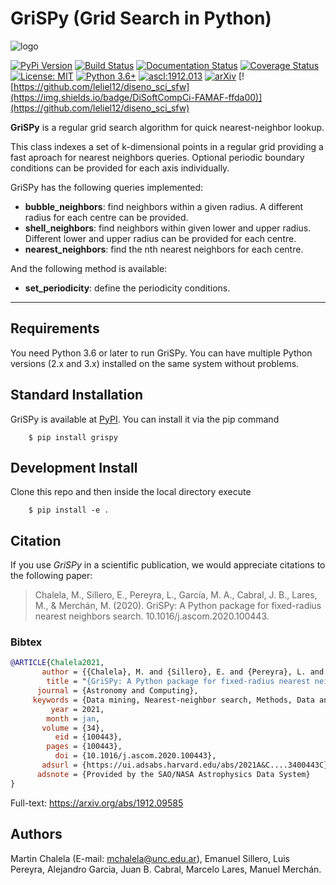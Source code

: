 # GriSPy (Grid Search in Python)

![logo](https://github.com/mchalela/GriSPy/raw/master/res/logo_mid.png)


[![PyPi Version](https://badge.fury.io/py/grispy.svg)](https://badge.fury.io/py/grispy)
[![Build Status](https://github.com/mchalela/GriSPy/actions/workflows/grispy_ci.yml/badge.svg?branch=master)](https://github.com/mchalela/GriSPy/actions/workflows/grispy_ci.yml)
[![Documentation Status](https://readthedocs.org/projects/grispy/badge/?version=latest)](https://grispy.readthedocs.io/en/latest/?badge=latest)
[![Coverage Status](https://coveralls.io/repos/github/mchalela/GriSPy/badge.svg?branch=master)](https://coveralls.io/github/mchalela/GriSPy?branch=master) 
[![License: MIT](https://img.shields.io/badge/License-MIT-blue.svg)](https://opensource.org/licenses/MIT)
[![Python 3.6+](https://img.shields.io/badge/python-3.6+-blue.svg)](https://www.python.org/downloads/release/python-370/)
[![ascl:1912.013](https://img.shields.io/badge/ascl-1912.013-blue.svg?colorB=262255)](http://ascl.net/1912.013)
[![arXiv](https://img.shields.io/badge/arXiv-1912.09585-b31b1b.svg)](https://arxiv.org/abs/1912.09585)
[![https://github.com/leliel12/diseno_sci_sfw](https://img.shields.io/badge/DiSoftCompCi-FAMAF-ffda00)](https://github.com/leliel12/diseno_sci_sfw)



**GriSPy** is a regular grid search algorithm for quick nearest-neighbor lookup.

This class indexes a set of k-dimensional points in a regular grid providing a fast aproach for nearest neighbors queries. Optional periodic boundary conditions can be provided for each axis individually.

GriSPy has the following queries implemented:
- **bubble_neighbors**: find neighbors within a given radius. A different radius for each centre can be provided.
- **shell_neighbors**: find neighbors within given lower and upper radius. Different lower and upper radius can be provided for each centre.
- **nearest_neighbors**: find the nth nearest neighbors for each centre.

And the following method is available:
- **set_periodicity**: define the periodicity conditions.

--------------------------------

## Requirements

You need Python 3.6 or later to run GriSPy. You can have multiple Python
versions (2.x and 3.x) installed on the same system without problems.


## Standard Installation

GriSPy is available at [PyPI](https://pypi.org/project/grispy/). You can install it via the pip command

        $ pip install grispy

## Development Install

Clone this repo and then inside the local directory execute

        $ pip install -e .
        
## Citation

If you use *GriSPy* in a scientific publication, we would appreciate citations to the following paper:

> Chalela, M., Sillero, E., Pereyra, L., García, M. A., Cabral, J. B., Lares, M., & Merchán, M. (2020). 
> GriSPy: A Python package for fixed-radius nearest neighbors search. 10.1016/j.ascom.2020.100443.

### Bibtex

```bibtex
@ARTICLE{Chalela2021,
       author = {{Chalela}, M. and {Sillero}, E. and {Pereyra}, L. and {Garcia}, M.~A. and {Cabral}, J.~B. and {Lares}, M. and {Merch{\'a}n}, M.},
        title = "{GriSPy: A Python package for fixed-radius nearest neighbors search}",
      journal = {Astronomy and Computing},
     keywords = {Data mining, Nearest-neighbor search, Methods, Data analysis, Astroinformatics, Python package},
         year = 2021,
        month = jan,
       volume = {34},
          eid = {100443},
        pages = {100443},
          doi = {10.1016/j.ascom.2020.100443},
       adsurl = {https://ui.adsabs.harvard.edu/abs/2021A&C....3400443C},
      adsnote = {Provided by the SAO/NASA Astrophysics Data System}
}
```

Full-text: https://arxiv.org/abs/1912.09585


## Authors

Martin Chalela (E-mail: mchalela@unc.edu.ar),
Emanuel Sillero, Luis Pereyra, Alejandro Garcia, Juan B. Cabral, Marcelo Lares, Manuel Merchán.

